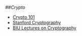 ##_Crypto_

- [Crypto 101](https://www.crypto101.io/)
- [Stanford Cryptography](http://online.stanford.edu/course/cryptography)
- [BIU Lectures on Cryptography](https://www.youtube.com/playlist?list=PLXF_IJaFk-9C4p3b2tK7H9a9axOm3EtjA&feature=mh_lolz)